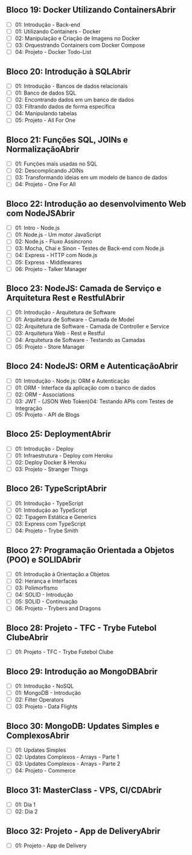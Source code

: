 ## Bloco 19: Docker Utilizando ContainersAbrir
-  [ ] 01: Introdução - Back-end
-  [ ] 01: Utilizando Containers - Docker
-  [ ] 02: Manipulação e Criação de Imagens no Docker
-  [ ] 03: Orquestrando Containers com Docker Compose
-  [ ] 04: Projeto - Docker Todo-List
    
## Bloco 20: Introdução à SQLAbrir
-  [ ] 01: Introdução - Bancos de dados relacionais
-  [ ] 01: Banco de dados SQL
-  [ ] 02: Encontrando dados em um banco de dados
-  [ ] 03: Filtrando dados de forma específica
-  [ ] 04: Manipulando tabelas
-  [ ] 05: Projeto - All For One
    
## Bloco 21: Funções SQL, JOINs e NormalizaçãoAbrir
-  [ ] 01: Funções mais usadas no SQL
-  [ ] 02: Descomplicando JOINs
-  [ ] 03: Transformando ideias em um modelo de banco de dados
-  [ ] 04: Projeto - One For All
    
## Bloco 22: Introdução ao desenvolvimento Web com NodeJSAbrir
-  [ ] 01: Intro - Node.js
-  [ ] 01: Node.js - Um motor JavaScript
-  [ ] 02: Node.js - Fluxo Assíncrono
-  [ ] 03: Mocha, Chai e Sinon - Testes de Back-end com Node.js
-  [ ] 04: Express - HTTP com Node.js
-  [ ] 05: Express - Middlewares
-  [ ] 06: Projeto - Talker Manager
    
## Bloco 23: NodeJS: Camada de Serviço e Arquitetura Rest e RestfulAbrir
-  [ ] 01: Introdução - Arquitetura de Software
-  [ ] 01: Arquitetura de Software - Camada de Model
-  [ ] 02: Arquitetura de Software - Camada de Controller e Service
-  [ ] 03: Arquitetura Web - Rest e Restful
-  [ ] 04: Arquitetura de Software - Testando as Camadas
-  [ ] 05: Projeto - Store Manager
    
## Bloco 24: NodeJS: ORM e AutenticaçãoAbrir
-  [ ] 01: Introdução - Node.js: ORM e Autenticação
-  [ ] 01: ORM - Interface da aplicação com o banco de dados
-  [ ] 02: ORM - Associations
-  [ ] 03: JWT - (JSON Web Token)04: Testando APIs com Testes de Integração
-  [ ] 05: Projeto - API de Blogs
    
## Bloco 25: DeploymentAbrir
-  [ ] 01: Introdução - Deploy
-  [ ] 01: Infraestrutura - Deploy com Heroku
-  [ ] 02: Deploy Docker & Heroku
-  [ ] 03: Projeto - Stranger Things
    
## Bloco 26: TypeScriptAbrir
-  [ ] 01: Introdução - TypeScript
-  [ ] 01: Introdução ao TypeScript
-  [ ] 02: Tipagem Estática e Generics
-  [ ] 03: Express com TypeScript
-  [ ] 04: Projeto - Trybe Smith
    
## Bloco 27: Programação Orientada a Objetos (POO) e SOLIDAbrir
-  [ ] 01: Introdução à Orientação a Objetos
-  [ ] 02: Herança e Interfaces
-  [ ] 03: Polimorfismo
-  [ ] 04: SOLID - Introdução
-  [ ] 05: SOLID - Continuação
-  [ ] 06: Projeto - Trybers and Dragons
    
## Bloco 28: Projeto - TFC - Trybe Futebol ClubeAbrir
-  [ ] 01: Projeto - TFC - Trybe Futebol Clube
    
## Bloco 29: Introdução ao MongoDBAbrir
-  [ ] 01: Introdução - NoSQL
-  [ ] 01: MongoDB - Introdução
-  [ ] 02: Filter Operators
-  [ ] 03: Projeto - Data Flights
    
## Bloco 30: MongoDB: Updates Simples e ComplexosAbrir
-  [ ] 01: Updates Simples
-  [ ] 02: Updates Complexos - Arrays - Parte 1
-  [ ] 03: Updates Complexos - Arrays - Parte 2
-  [ ] 04: Projeto - Commerce
    
## Bloco 31: MasterClass - VPS, CI/CDAbrir
-  [ ] 01: Dia 1
-  [ ] 02: Dia 2
    
## Bloco 32: Projeto - App de DeliveryAbrir
-  [ ] 01: Projeto - App de Delivery

